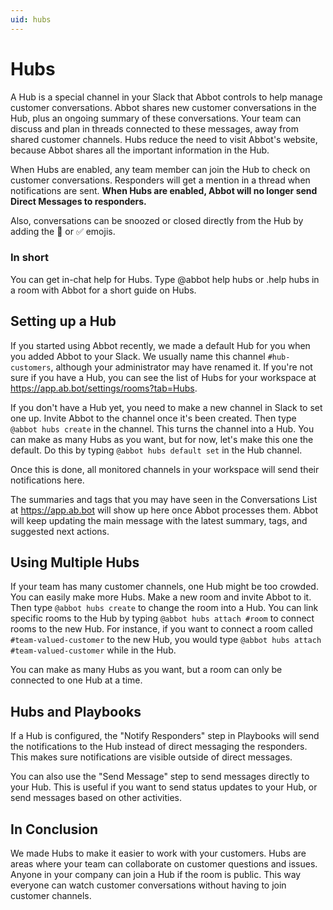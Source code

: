 ```yaml
---
uid: hubs
---
```


# Hubs

A Hub is a special channel in your Slack that Abbot controls to help manage customer conversations. Abbot shares new customer conversations in the Hub, plus an ongoing summary of these conversations. Your team can discuss and plan in threads connected to these messages, away from shared customer channels. Hubs reduce the need to visit Abbot's website, because Abbot shares all the important information in the Hub.

When Hubs are enabled, any team member can join the Hub to check on customer conversations. Responders will get a mention in a thread when notifications are sent. **When Hubs are enabled, Abbot will no longer send Direct Messages to responders.**

Also, conversations can be snoozed or closed directly from the Hub by adding the :eyes: or :white_check_mark: emojis.

### In short
You can get in-chat help for Hubs. Type @abbot help hubs or .help hubs in a room with Abbot for a short guide on Hubs.

## Setting up a Hub
If you started using Abbot recently, we made a default Hub for you when you added Abbot to your Slack. We usually name this channel `#hub-customers`, although your administrator may have renamed it. If you're not sure if you have a Hub, you can see the list of Hubs for your workspace at https://app.ab.bot/settings/rooms?tab=Hubs.

If you don't have a Hub yet, you need to make a new channel in Slack to set one up. Invite Abbot to the channel once it's been created. Then type `@abbot hubs create` in the channel. This turns the channel into a Hub. You can make as many Hubs as you want, but for now, let's make this one the default. Do this by typing `@abbot hubs default set` in the Hub channel.

Once this is done, all monitored channels in your workspace will send their notifications here.

The summaries and tags that you may have seen in the Conversations List at https://app.ab.bot will show up here once Abbot processes them. Abbot will keep updating the main message with the latest summary, tags, and suggested next actions.

## Using Multiple Hubs
If your team has many customer channels, one Hub might be too crowded. You can easily make more Hubs. Make a new room and invite Abbot to it. Then type `@abbot hubs create` to change the room into a Hub. You can link specific rooms to the Hub by typing `@abbot hubs attach #room` to connect rooms to the new Hub. For instance, if you want to connect a room called `#team-valued-customer` to the new Hub, you would type `@abbot hubs attach #team-valued-customer` while in the Hub.

You can make as many Hubs as you want, but a room can only be connected to one Hub at a time.

## Hubs and Playbooks

If a Hub is configured, the "Notify Responders" step in Playbooks will send the notifications to the Hub instead of direct messaging the responders. This makes sure notifications are visible outside of direct messages.

You can also use the "Send Message" step to send messages directly to your Hub. This is useful if you want to send status updates to your Hub, or send messages based on other activities. 

## In Conclusion

We made Hubs to make it easier to work with your customers. Hubs are areas where your team can collaborate on customer questions and issues. Anyone in your company can join a Hub if the room is public. This way everyone can watch customer conversations without having to join customer channels.
